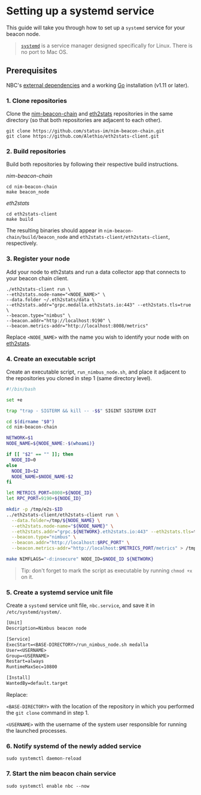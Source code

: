 # Setting up a systemd service

This guide will take you through how to set up a `systemd` service for your beacon node.
> [`systemd`](https://www.freedesktop.org/wiki/Software/systemd/) is a service manager designed specifically for Linux. There is no port to Mac OS.

## Prerequisites

NBC's [external dependencies](./install.md#external-dependencies) and a working [Go](https://golang.org/doc/install) installation (v1.11 or later).

### 1. Clone repositories

Clone the [nim-beacon-chain](https://github.com/status-im/nim-beacon-chain) and [eth2stats](https://github.com/Alethio/eth2stats-client) repositories in the same directory (so that both repositories are adjacent to each other).

```console
git clone https://github.com/status-im/nim-beacon-chain.git
git clone https://github.com/Alethio/eth2stats-client.git
```

### 2. Build repositories

Build both repositories by following their respective build instructions. 

*nim-beacon-chain*
```console
cd nim-beacon-chain
make beacon_node
```


*eth2stats*
```console
cd eth2stats-client
make build
```

The resulting binaries should appear in `nim-beacon-chain/build/beacon_node` and `eth2stats-client/eth2stats-client`, respectively.

### 3. Register your node

Add your node to eth2stats and run a data collector app that connects to your beacon chain client.

```
./eth2stats-client run \
--eth2stats.node-name="<NODE_NAME>" \
--data.folder ~/.eth2stats/data \
--eth2stats.addr="grpc.medalla.eth2stats.io:443" --eth2stats.tls=true \
--beacon.type="nimbus" \
--beacon.addr="http://localhost:9190" \
--beacon.metrics-addr="http://localhost:8008/metrics"
```

Replace `<NODE_NAME>` with the name you wish to identify your node with on [eth2stats](https://eth2stats.io/).

### 4. Create an executable script

Create an executable script, `run_nimbus_node.sh`, and place it adjacent to the repositories you cloned in step 1 (same directory level).

```bash
#!/bin/bash

set +e

trap "trap - SIGTERM && kill -- -$$" SIGINT SIGTERM EXIT

cd $(dirname "$0")
cd nim-beacon-chain

NETWORK=$1
NODE_NAME=${NODE_NAME:-$(whoami)}

if [[ "$2" == "" ]]; then
  NODE_ID=0
else
  NODE_ID=$2
  NODE_NAME=$NODE_NAME-$2
fi

let METRICS_PORT=8008+${NODE_ID}
let RPC_PORT=9190+${NODE_ID}

mkdir -p /tmp/e2s-$ID
../eth2stats-client/eth2stats-client run \
  --data.folder=/tmp/${NODE_NAME} \
  --eth2stats.node-name="${NODE_NAME}" \
  --eth2stats.addr="grpc.${NETWORK}.eth2stats.io:443" --eth2stats.tls=true \
  --beacon.type="nimbus" \
  --beacon.addr="http://localhost:$RPC_PORT" \
  --beacon.metrics-addr="http://localhost:$METRICS_PORT/metrics" > /tmp/ethstats.$NODE_NAME.log 2>&1 &

make NIMFLAGS="-d:insecure" NODE_ID=$NODE_ID ${NETWORK}
```

> Tip: don't forget to mark the script as executable by running `chmod +x` on it.

### 5. Create a systemd service unit file

Create a `systemd` service unit file, `nbc.service`, and save it in `/etc/systemd/system/`.

```txt
[Unit]
Description=Nimbus beacon node

[Service]
ExecStart=<BASE-DIRECTORY>/run_nimbus_node.sh medalla
User=<USERNAME>
Group=<USERNAME>
Restart=always
RuntimeMaxSec=10800

[Install]
WantedBy=default.target

```

Replace:

`<BASE-DIRECTORY>` with the location of the repository in which you performed the `git clone` command in step 1.

`<USERNAME>` with the username of the system user responsible for running the launched processes.

### 6. Notify systemd of the newly added service

```console
sudo systemctl daemon-reload
```

### 7. Start the nim beacon chain service

```console
sudo systemctl enable nbc --now
```
